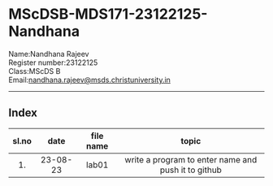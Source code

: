 # MScDSB-MDS171-23122125-Nandhana   

Name:Nandhana Rajeev   
Register number:23122125   
Class:MScDS B   
Email:nandhana.rajeev@msds.christuniversity.in

***
## Index
|sl.no|date|file name|topic|
|:----:|:----:|:---:|:----:|
|1.|23-08-23|lab01|write a program to enter name and push it to github|